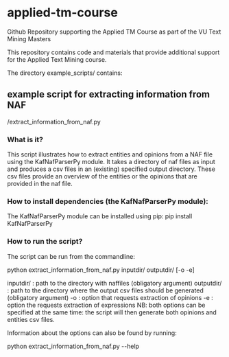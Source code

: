 # applied-tm-course
Github Repository supporting the Applied TM Course as part of the VU Text Mining Masters

This repository contains code and materials that provide additional support for the Applied Text Mining course.

The directory example_scripts/ contains:

## example script for extracting information from NAF

/extract_information_from_naf.py

### What is it? 

This script illustrates how to extract entities and opinions from a NAF file using the KafNafParserPy module.
It takes a directory of naf files as input and produces a csv files in an (existing) specified output directory. These csv files provide an overview of the entities or the opinions that are provided in the naf file.


### How to install dependencies (the KafNafParserPy module):

The KafNafParserPy module can be installed using pip:
pip install KafNafParserPy

### How to run the script?

The script can be run from the commandline:

python extract_information_from_naf.py inputdir/ outputdir/ \[-o -e\]

inputdir/ : path to the directory with naffiles (obligatory argument)
outputdir/ : path to the directory where the output csv files should be generated (obligatory argument)
-o : option that requests extraction of opinions
-e : option the requests extraction of expressions
NB: both options can be specified at the same time: the script will then generate both opinions and entities csv files.

Information about the options can also be found by running:

python extract_information_from_naf.py --help
